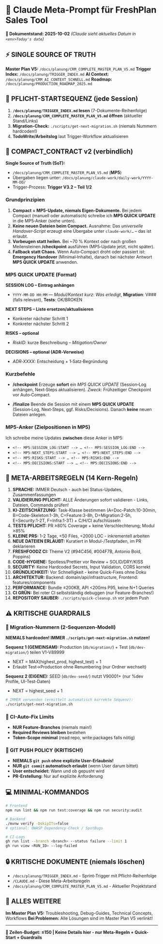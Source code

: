 <!-- CLAUDE_SLIM_BEGIN -->
# 🤖 Claude Meta-Prompt für FreshPlan Sales Tool

**📅 Dokumentstand: 2025-10-02** *(Claude sieht aktuelles Datum in `<env>Today's date`)*

## ⚡ SINGLE SOURCE OF TRUTH
**Master Plan V5:** `/docs/planung/CRM_COMPLETE_MASTER_PLAN_V5.md`
**Trigger Index:** `/docs/planung/TRIGGER_INDEX.md`
**AI Context:** `/docs/planung/CRM_AI_CONTEXT_SCHNELL.md`
**Roadmap:** `/docs/planung/PRODUCTION_ROADMAP_2025.md`

## 🚀 PFLICHT-STARTSEQUENZ (jede Session)
1. **`/docs/planung/TRIGGER_INDEX.md` lesen** (7-Dokumente-Reihenfolge)
2. **`/docs/planung/CRM_COMPLETE_MASTER_PLAN_V5.md` öffnen** (aktueller Stand/Links)
3. **Migration-Check:** `./scripts/get-next-migration.sh` (niemals Nummern hardcoden!)
4. **TodoWrite/Arbeitslog** laut Trigger-Workflow aktualisieren

## 🤝 COMPACT_CONTRACT v2 (verbindlich)

**Single Source of Truth (SoT):**
- `/docs/planung/CRM_COMPLETE_MASTER_PLAN_V5.md` (**MP5**)
- Übergaben liegen unter: `/docs/planung/claude-work/daily-work/YYYY-MM-DD/`
- Trigger-Prozess: **Trigger V3.2 – Teil 1/2**

### Grundprinzipien
1. **Compact = MP5-Update, niemals Eigen-Dokumente.**
   Bei jedem Compact (manuell oder automatisch) schreibe ich **MP5 QUICK UPDATE** in die MP5‑Anker (siehe unten).
2. **Keine neuen Dateien beim Compact.**
   Ausnahme: Das *universelle Handover‑Script* erzeugt eine Übergabe unter `claude-work/…` – das ist erlaubt.
3. **Vorbeugen statt heilen.**
   Bei ~70 % Kontext oder nach großen Meilensteinen **/checkpoint** ausführen (MP5‑Update jetzt, nicht später).
4. **Fallback statt Chaos.**
   Wenn Auto‑Compact droht oder passiert ist: **Emergency Handover** (Minimal‑Inhalte), danach bei nächster Antwort **MP5 QUICK UPDATE** anwenden.

### MP5 QUICK UPDATE (Format)

**SESSION LOG – Eintrag anhängen**
- `YYYY-MM-DD HH:MM` — *Modul/Kontext kurz*: *Was erledigt*, **Migration**: V### (falls relevant), **Tests**: OK/BROKEN

**NEXT STEPS – Liste ersetzen/aktualisieren**
- Konkreter nächster Schritt 1
- Konkreter nächster Schritt 2

**RISKS – optional**
- *RiskID*: kurze Beschreibung – *Mitigation/Owner*

**DECISIONS – optional (ADR‑Verweise)**
- *ADR‑XXXX*: Entscheidung + 1‑Satz‑Begründung

### Kurzbefehle

- **/checkpoint**
  Erzeuge **sofort** ein *MP5 QUICK UPDATE* (Session‑Log anhängen, Next‑Steps aktualisieren).
  *Zweck:* Frühzeitiger Checkpoint vor Auto‑Compact.

- **/finalize**
  Beende die Session mit einem **MP5 QUICK UPDATE** (Session‑Log, Next‑Steps, ggf. Risks/Decisions).
  Danach **keine** neuen Dateien anlegen.

### MP5‑Anker (Zielpositionen in MP5)
Ich schreibe meine Updates **zwischen** diese Anker in MP5:

- `<!-- MP5:SESSION_LOG:START --> … <!-- MP5:SESSION_LOG:END -->`
- `<!-- MP5:NEXT_STEPS:START --> … <!-- MP5:NEXT_STEPS:END -->`
- `<!-- MP5:RISKS:START --> … <!-- MP5:RISKS:END -->`
- `<!-- MP5:DECISIONS:START --> … <!-- MP5:DECISIONS:END -->`

## 🚨 META-ARBEITSREGELN (14 Kern-Regeln)
1. **SPRACHE:** IMMER Deutsch - auch bei Status-Updates, Zusammenfassungen
2. **VALIDIERUNG PFLICHT:** ALLE Änderungen sofort validieren - Links, Dateien, Commands prüfen!
3. **KI-ZEITSCHÄTZUNG:** Task-Klasse bestimmen (A=Doc-Patch:10-30min, B=Code-Skeleton:1-3h, C=Feature:3-8h, D=Migration:2-5h, E=Security:1-2T, F=Infra:1-3T) + C/H/CI aufschlüsseln
4. **TESTS PFLICHT:** PR ≥80% Coverage + keine Verschlechterung; Modul ≥85%
5. **KLEINE PRS:** 1-2 Tage, <50 Files, <2000 LOC - inkrementell arbeiten
6. **NEUE DATEIEN ERLAUBT:** Kuratiert in Modul-/Testpfaden, im PR deklarieren
7. **FRESHFOODZ CI:** Theme V2 (#94C456, #004F7B, Antonio Bold, Poppins)
8. **CODE-HYGIENE:** Spotless/Prettier vor Review + SOLID/DRY/KISS
9. **SECURITY:** Keine Hardcoded Secrets, Input Validation, CORS korrekt
10. **GRÜNDLICHKEIT:** Vor Schnelligkeit - keine Quick-Fixes ohne Doku
11. **ARCHITEKTUR:** Backend: domain/api/infrastructure, Frontend: features/components
12. **PERFORMANCE:** Bundle ≤200KB, API <200ms P95, keine N+1 Queries
13. **CI GRÜN:** Bei roter CI selbstständig debuggen (nur Feature-Branches!)
14. **REPOSITORY SAUBER:** `./scripts/quick-cleanup.sh` vor jedem Push

## ⚠️ KRITISCHE GUARDRAILS
### 🔢 Migration-Nummern (2-Sequenzen-Modell)
**NIEMALS hardcoden! IMMER `./scripts/get-next-migration.sh` nutzen!**

**Sequenz 1 (GEMEINSAM):** Production (`db/migration/`) + Test (`db/dev-migration/`) teilen V1-V89999
- NEXT = MAX(highest_prod, highest_test) + 1
- Erlaubt Test→Production ohne Renumbering (nur Ordner wechselt)

**Sequenz 2 (EIGENE):** SEED (`db/dev-seed/`) nutzt V90001+ (nur %dev Profile, UI-Test-Daten)
- NEXT = highest_seed + 1

```bash
# IMMER verwenden (ermittelt automatisch korrekte Sequenz):
./scripts/get-next-migration.sh
```

### 🔧 CI-Auto-Fix Limits
- **NUR Feature-Branches** (niemals main!)
- **Required Reviews bleiben** bestehen
- **Token-Scope minimal** (read:repo, write:packages falls nötig)

### 🚫 GIT PUSH POLICY (KRITISCH!)
- **NIEMALS `git push` ohne explizite User-Erlaubnis!**
- **NUR `git commit` automatisch erlaubt** (wenn User darum bittet)
- **User entscheidet:** Wann und ob gepusht wird
- **PR-Erstellung:** Nur auf explizite Anforderung

## 💻 MINIMAL-KOMMANDOS
```bash
# Frontend
npm run lint && npm run test:coverage && npm run security:audit

# Backend
./mvnw verify -DskipITs=false
# optional: OWASP Dependency-Check / SpotBugs

# CI-Logs
gh run list --branch <branch> --status failure --limit 1
gh run view <RUN_ID> --log-failed
```

## 🔒 KRITISCHE DOKUMENTE (niemals löschen)
- `/docs/planung/TRIGGER_INDEX.md` - Sprint-Trigger mit Pflicht-Reihenfolge
- `/CLAUDE.md` - Diese Meta-Arbeitsregeln
- `/docs/planung/CRM_COMPLETE_MASTER_PLAN_V5.md` - Aktueller Projektstand

## 🎯 ALLES WEITERE
**Im Master Plan V5:** Troubleshooting, Debug-Guides, Technical Concepts, Workflows
**Bei Problemen:** Alle Lösungen sind im Master Plan V5 verlinkt!

---
**🤖 Zeilen-Budget: ≤150 | Keine Details hier - nur Meta-Regeln + Quick-Start + Guardrails**
<!-- CLAUDE_SLIM_END -->
